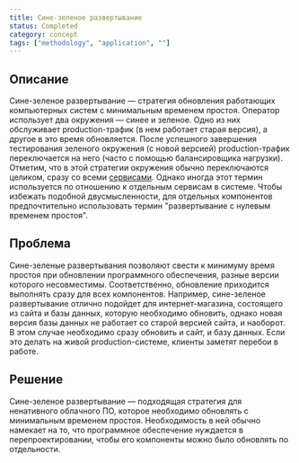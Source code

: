```yaml
---
title: Сине-зеленое развертывание
status: Completed
category: concept
tags: ["methodology", "application", ""]
---
```


## Описание

Сине-зеленое развертывание — стратегия обновления работающих компьютерных систем с минимальным временем простоя.
Оператор использует два окружения — синее и зеленое.
Одно из них обслуживает production-трафик (в нем работает старая версия), а другое в это время обновляется.
После успешного завершения тестирования зеленого окружения (с новой версией) 
production-трафик переключается на него (часто с помощью балансировщика нагрузки).
Отметим, что в этой стратегии окружения обычно переключаются целиком, сразу со всеми [сервисами](/service/).
Однако иногда этот термин используется по отношению к отдельным сервисам в системе.
Чтобы избежать подобной двусмысленности, для отдельных компонентов предпочтительно 
использовать термин "развертывание с нулевым временем простоя".

## Проблема

Сине-зеленые развертывания позволяют свести к минимуму время простоя при обновлении программного обеспечения, 
разные версии которого несовместимы. Соответственно, обновление приходится выполнять сразу для всех компонентов.
Например, сине-зеленое развертывание отлично подойдет для интернет-магазина, состоящего из сайта и базы данных, 
которую необходимо обновить, однако новая версия базы данных не работает со старой версией сайта, и наоборот.
В этом случае необходимо сразу обновить и сайт, и базу данных.
Если это делать на живой production-системе, клиенты заметят перебои в работе.

## Решение

Сине-зеленое развертывание — подходящая стратегия для ненативного облачного ПО, которое необходимо обновлять с минимальным временем простоя.
Необходимость в ней обычно намекает на то, что программное обеспечение нуждается в перепроектировании, 
чтобы его компоненты можно было обновлять по отдельности.
